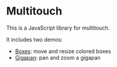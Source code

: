 Multitouch
==========

This is a JavaScript library for multitouch.

It includes two demos:

  * [Boxes](http://cmu-create-lab.github.io/multitouch/boxes.html): move and resize colored boxes
  * [Gigapan](http://cmu-create-lab.github.io/multitouch/gigapan.html): pan and zoom a gigapan